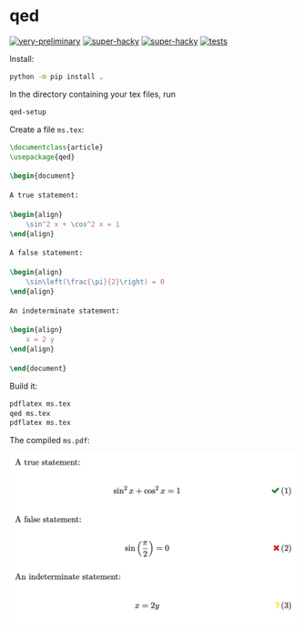qed
===

[![very-preliminary](https://img.shields.io/badge/very-preliminary-yellow)]() [![super-hacky](https://img.shields.io/badge/super-hacky-orange)]() [![super-hacky](https://img.shields.io/badge/you've-been%20warned-red)]() [![tests](https://github.com/rodluger/qed/actions/workflows/tests.yml/badge.svg)](https://github.com/rodluger/qed/actions/workflows/tests.yml)

Install:

```bash
python -m pip install .
```

In the directory containing your tex files, run

```bash
qed-setup
```

Create a file ``ms.tex``:

```latex
\documentclass{article}
\usepackage{qed}

\begin{document}

A true statement:

\begin{align}
    \sin^2 x + \cos^2 x = 1
\end{align}

A false statement:

\begin{align}
    \sin\left(\frac{\pi}{2}\right) = 0
\end{align}

An indeterminate statement:

\begin{align}
    x = 2 y
\end{align}

\end{document}
```

Build it:

```bash
pdflatex ms.tex
qed ms.tex
pdflatex ms.tex
```

The compiled ``ms.pdf``:

![example](.github/example.png)
